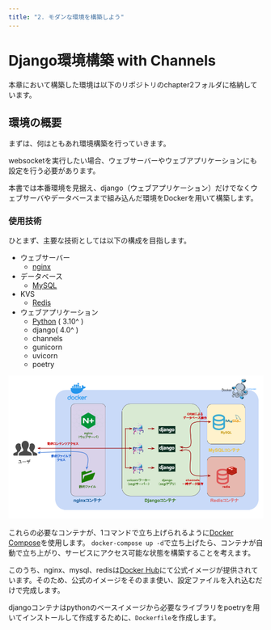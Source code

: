```yaml
---
title: "2. モダンな環境を構築しよう"
---
```


# Django環境構築 with Channels

本章において構築した環境は以下のリポジトリのchapter2フォルダに格納しています。

## 環境の概要

まずは、何はともあれ環境構築を行っていきます。

websocketを実行したい場合、ウェブサーバーやウェブアプリケーションにも設定を行う必要があります。

本書では本番環境を見据え、django（ウェブアプリケーション）だけでなくウェブサーバやデータベースまで組み込んだ環境をDockerを用いて構築します。

### 使用技術

ひとまず、主要な技術としては以下の構成を目指します。

- ウェブサーバー
  - [nginx](https://www.nginx.com/)
- データベース
  - [MySQL](https://www.mysql.com/jp/)
- KVS
  - [Redis](https://redis.io/)
- ウェブアプリケーション
  - [Python](https://www.python.org/) ( 3.10^ )
  - django( 4.0^ )
  - channels
  - gunicorn
  - uvicorn
  - poetry

![構成](/images/django-channels-book/structure.png)

これらの必要なコンテナが、1コマンドで立ち上げられるように[Docker Compose](https://docs.docker.com/compose/)を使用します。
`docker-compose up -d`で立ち上げたら、コンテナが自動で立ち上がり、サービスにアクセス可能な状態を構築することを考えます。

このうち、nginx、mysql、redisは[Docker Hub](https://hub.docker.com/)にて公式イメージが提供されています。そのため、公式のイメージをそのまま使い、設定ファイルを入れ込むだけで完成します。

djangoコンテナはpythonのベースイメージから必要なライブラリをpoetryを用いてインストールして作成するために、`Dockerfile`を作成します。
